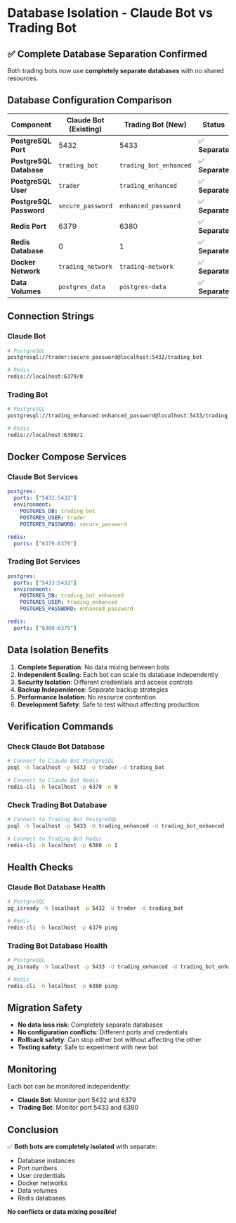 # Database Isolation - Claude Bot vs Trading Bot

## ✅ **Complete Database Separation Confirmed**

Both trading bots now use **completely separate databases** with no shared resources.

## Database Configuration Comparison

| Component | Claude Bot (Existing) | Trading Bot (New) | Status |
|-----------|----------------------|-------------------|---------|
| **PostgreSQL Port** | 5432 | 5433 | ✅ **Separate** |
| **PostgreSQL Database** | `trading_bot` | `trading_bot_enhanced` | ✅ **Separate** |
| **PostgreSQL User** | `trader` | `trading_enhanced` | ✅ **Separate** |
| **PostgreSQL Password** | `secure_password` | `enhanced_password` | ✅ **Separate** |
| **Redis Port** | 6379 | 6380 | ✅ **Separate** |
| **Redis Database** | 0 | 1 | ✅ **Separate** |
| **Docker Network** | `trading_network` | `trading-network` | ✅ **Separate** |
| **Data Volumes** | `postgres_data` | `postgres-data` | ✅ **Separate** |

## Connection Strings

### Claude Bot
```bash
# PostgreSQL
postgresql://trader:secure_password@localhost:5432/trading_bot

# Redis
redis://localhost:6379/0
```

### Trading Bot
```bash
# PostgreSQL
postgresql://trading_enhanced:enhanced_password@localhost:5433/trading_bot_enhanced

# Redis
redis://localhost:6380/1
```

## Docker Compose Services

### Claude Bot Services
```yaml
postgres:
  ports: ["5432:5432"]
  environment:
    POSTGRES_DB: trading_bot
    POSTGRES_USER: trader
    POSTGRES_PASSWORD: secure_password

redis:
  ports: ["6379:6379"]
```

### Trading Bot Services
```yaml
postgres:
  ports: ["5433:5432"]
  environment:
    POSTGRES_DB: trading_bot_enhanced
    POSTGRES_USER: trading_enhanced
    POSTGRES_PASSWORD: enhanced_password

redis:
  ports: ["6380:6379"]
```

## Data Isolation Benefits

1. **Complete Separation**: No data mixing between bots
2. **Independent Scaling**: Each bot can scale its database independently
3. **Security Isolation**: Different credentials and access controls
4. **Backup Independence**: Separate backup strategies
5. **Performance Isolation**: No resource contention
6. **Development Safety**: Safe to test without affecting production

## Verification Commands

### Check Claude Bot Database
```bash
# Connect to Claude Bot PostgreSQL
psql -h localhost -p 5432 -U trader -d trading_bot

# Connect to Claude Bot Redis
redis-cli -h localhost -p 6379 -n 0
```

### Check Trading Bot Database
```bash
# Connect to Trading Bot PostgreSQL
psql -h localhost -p 5433 -U trading_enhanced -d trading_bot_enhanced

# Connect to Trading Bot Redis
redis-cli -h localhost -p 6380 -n 1
```

## Health Checks

### Claude Bot Database Health
```bash
# PostgreSQL
pg_isready -h localhost -p 5432 -U trader -d trading_bot

# Redis
redis-cli -h localhost -p 6379 ping
```

### Trading Bot Database Health
```bash
# PostgreSQL
pg_isready -h localhost -p 5433 -U trading_enhanced -d trading_bot_enhanced

# Redis
redis-cli -h localhost -p 6380 ping
```

## Migration Safety

- **No data loss risk**: Completely separate databases
- **No configuration conflicts**: Different ports and credentials
- **Rollback safety**: Can stop either bot without affecting the other
- **Testing safety**: Safe to experiment with new bot

## Monitoring

Each bot can be monitored independently:
- **Claude Bot**: Monitor port 5432 and 6379
- **Trading Bot**: Monitor port 5433 and 6380

## Conclusion

✅ **Both bots are completely isolated** with separate:
- Database instances
- Port numbers
- User credentials
- Docker networks
- Data volumes
- Redis databases

**No conflicts or data mixing possible!**
